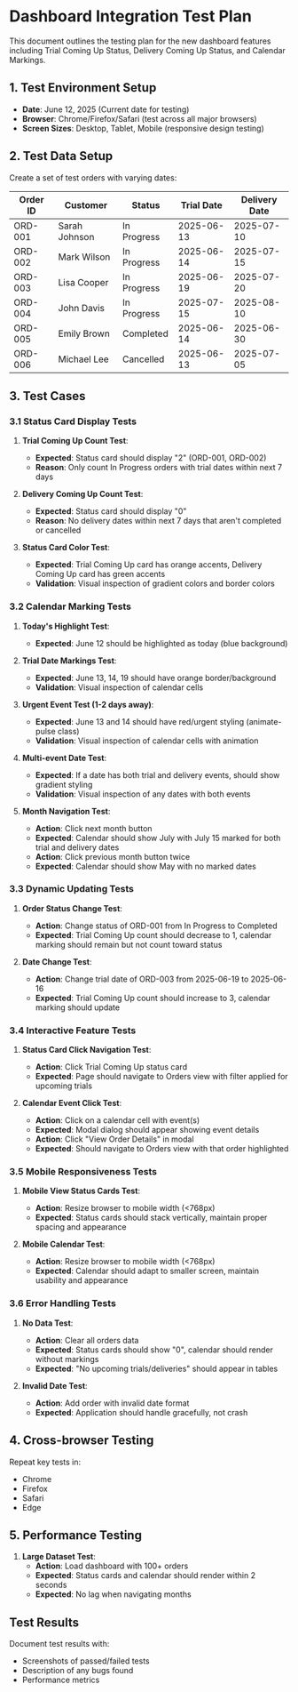 # Dashboard Integration Test Plan

This document outlines the testing plan for the new dashboard features including Trial Coming Up Status, Delivery Coming Up Status, and Calendar Markings.

## 1. Test Environment Setup

- **Date**: June 12, 2025 (Current date for testing)
- **Browser**: Chrome/Firefox/Safari (test across all major browsers)
- **Screen Sizes**: Desktop, Tablet, Mobile (responsive design testing)

## 2. Test Data Setup

Create a set of test orders with varying dates:

| Order ID | Customer | Status | Trial Date | Delivery Date |
|---------|----------|--------|------------|---------------|
| ORD-001 | Sarah Johnson | In Progress | 2025-06-13 | 2025-07-10 | 
| ORD-002 | Mark Wilson | In Progress | 2025-06-14 | 2025-07-15 |
| ORD-003 | Lisa Cooper | In Progress | 2025-06-19 | 2025-07-20 |
| ORD-004 | John Davis | In Progress | 2025-07-15 | 2025-08-10 |
| ORD-005 | Emily Brown | Completed | 2025-06-14 | 2025-06-30 |
| ORD-006 | Michael Lee | Cancelled | 2025-06-13 | 2025-07-05 |

## 3. Test Cases

### 3.1 Status Card Display Tests

1. **Trial Coming Up Count Test**:
   - **Expected**: Status card should display "2" (ORD-001, ORD-002)
   - **Reason**: Only count In Progress orders with trial dates within next 7 days
   
2. **Delivery Coming Up Count Test**:
   - **Expected**: Status card should display "0"
   - **Reason**: No delivery dates within next 7 days that aren't completed or cancelled

3. **Status Card Color Test**:
   - **Expected**: Trial Coming Up card has orange accents, Delivery Coming Up card has green accents
   - **Validation**: Visual inspection of gradient colors and border colors

### 3.2 Calendar Marking Tests

1. **Today's Highlight Test**:
   - **Expected**: June 12 should be highlighted as today (blue background)
   
2. **Trial Date Markings Test**:
   - **Expected**: June 13, 14, 19 should have orange border/background
   - **Validation**: Visual inspection of calendar cells

3. **Urgent Event Test (1-2 days away)**:
   - **Expected**: June 13 and 14 should have red/urgent styling (animate-pulse class)
   - **Validation**: Visual inspection of calendar cells with animation

4. **Multi-event Date Test**:
   - **Expected**: If a date has both trial and delivery events, should show gradient styling
   - **Validation**: Visual inspection of any dates with both events

5. **Month Navigation Test**:
   - **Action**: Click next month button
   - **Expected**: Calendar should show July with July 15 marked for both trial and delivery dates
   - **Action**: Click previous month button twice
   - **Expected**: Calendar should show May with no marked dates

### 3.3 Dynamic Updating Tests

1. **Order Status Change Test**:
   - **Action**: Change status of ORD-001 from In Progress to Completed
   - **Expected**: Trial Coming Up count should decrease to 1, calendar marking should remain but not count toward status

2. **Date Change Test**:
   - **Action**: Change trial date of ORD-003 from 2025-06-19 to 2025-06-16
   - **Expected**: Trial Coming Up count should increase to 3, calendar marking should update

### 3.4 Interactive Feature Tests

1. **Status Card Click Navigation Test**:
   - **Action**: Click Trial Coming Up status card
   - **Expected**: Page should navigate to Orders view with filter applied for upcoming trials

2. **Calendar Event Click Test**:
   - **Action**: Click on a calendar cell with event(s)
   - **Expected**: Modal dialog should appear showing event details
   - **Action**: Click "View Order Details" in modal
   - **Expected**: Should navigate to Orders view with that order highlighted

### 3.5 Mobile Responsiveness Tests

1. **Mobile View Status Cards Test**:
   - **Action**: Resize browser to mobile width (<768px)
   - **Expected**: Status cards should stack vertically, maintain proper spacing and appearance

2. **Mobile Calendar Test**:
   - **Action**: Resize browser to mobile width (<768px)
   - **Expected**: Calendar should adapt to smaller screen, maintain usability and appearance

### 3.6 Error Handling Tests

1. **No Data Test**:
   - **Action**: Clear all orders data
   - **Expected**: Status cards should show "0", calendar should render without markings
   - **Expected**: "No upcoming trials/deliveries" should appear in tables

2. **Invalid Date Test**:
   - **Action**: Add order with invalid date format
   - **Expected**: Application should handle gracefully, not crash

## 4. Cross-browser Testing

Repeat key tests in:
- Chrome
- Firefox
- Safari
- Edge

## 5. Performance Testing

1. **Large Dataset Test**:
   - **Action**: Load dashboard with 100+ orders
   - **Expected**: Status cards and calendar should render within 2 seconds
   - **Expected**: No lag when navigating months

## Test Results

Document test results with:
- Screenshots of passed/failed tests
- Description of any bugs found
- Performance metrics
